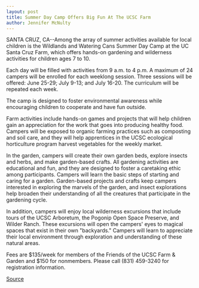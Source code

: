 ```yaml
---
layout: post
title: Summer Day Camp Offers Big Fun At The UCSC Farm
author: Jennifer McNulty
---
```


SANTA CRUZ, CA--Among the array of summer activities available for local children is the Wildlands and Watering Cans Summer Day Camp at the UC Santa Cruz Farm, which offers hands-on gardening and wilderness activities for children ages 7 to 10.

Each day will be filled with activities from 9 a.m. to 4 p.m. A maximum of 24 campers will be enrolled for each weeklong session. Three sessions will be offered: June 25-29; July 9-13; and July 16-20. The curriculum will be repeated each week.

The camp is designed to foster environmental awareness while encouraging children to cooperate and have fun outside.

Farm activities include hands-on games and projects that will help children gain an appreciation for the work that goes into producing healthy food. Campers will be exposed to organic farming practices such as composting and soil care, and they will help apprentices in the UCSC ecological horticulture program harvest vegetables for the weekly market.

In the garden, campers will create their own garden beds, explore insects and herbs, and make garden-based crafts. All gardening activities are educational and fun, and they are designed to foster a caretaking ethic among participants. Campers will learn the basic steps of starting and caring for a garden. Garden-based projects and crafts keep campers interested in exploring the marvels of the garden, and insect explorations help broaden their understanding of all the creatures that participate in the gardening cycle.

In addition, campers will enjoy local wilderness excursions that include tours of the UCSC Arboretum, the Pogonip Open Space Preserve, and Wilder Ranch. These excursions will open the campers' eyes to magical spaces that exist in their own "backyards." Campers will learn to appreciate their local environment through exploration and understanding of these natural areas.

Fees are $135/week for members of the Friends of the UCSC Farm & Garden and $150 for nonmembers. Please call (831) 459-3240 for registration information.

[Source](http://www1.ucsc.edu/news_events/press_releases/archive/00-01/04-01/farm_camp.html "Permalink to UCSC Press Release: Farm summer camp")
